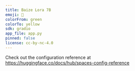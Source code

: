 ```yaml
---
title: Baize Lora 7B
emoji: 🐢
colorFrom: green
colorTo: yellow
sdk: gradio
app_file: app.py
pinned: false
license: cc-by-nc-4.0
---
```


Check out the configuration reference at https://huggingface.co/docs/hub/spaces-config-reference
